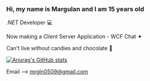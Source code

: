 ### Hi, my name is Margulan and I am 15 years old

.NET Developer 💻

Now making a Client Server Application - WCF Chat ✦

Can't live without candies and chocolate 🍩

[![Anurag's GitHub stats](https://github-readme-stats.vercel.app/api?username=mrgln&theme=buefy)](https://github.com/anuraghazra/github-readme-stats)

Email --> mrgln0509@gmail.com
